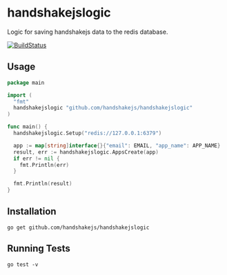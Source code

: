 # handshakejslogic

Logic for saving handshakejs data to the redis database.

[![BuildStatus](https://travis-ci.org/handshakejs/handshakejslogic.png?branch=master)](https://travis-ci.org/handshakejs/handshakejslogic)

## Usage

```go
package main

import (
  "fmt"
  handshakejslogic "github.com/handshakejs/handshakejslogic"
)

func main() {
  handshakejslogic.Setup("redis://127.0.0.1:6379")

  app := map[string]interface{}{"email": EMAIL, "app_name": APP_NAME}
  result, err := handshakejslogic.AppsCreate(app)
  if err != nil {
    fmt.Println(err)
  }

  fmt.Println(result)
}
```

## Installation

```
go get github.com/handshakejs/handshakejslogic
```

## Running Tests

```
go test -v
```
